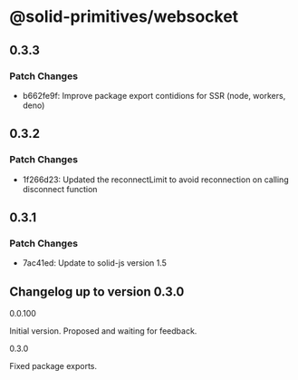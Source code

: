 # @solid-primitives/websocket

## 0.3.3

### Patch Changes

- b662fe9f: Improve package export contidions for SSR (node, workers, deno)

## 0.3.2

### Patch Changes

- 1f266d23: Updated the reconnectLimit to avoid reconnection on calling disconnect function

## 0.3.1

### Patch Changes

- 7ac41ed: Update to solid-js version 1.5

## Changelog up to version 0.3.0

0.0.100

Initial version. Proposed and waiting for feedback.

0.3.0

Fixed package exports.
